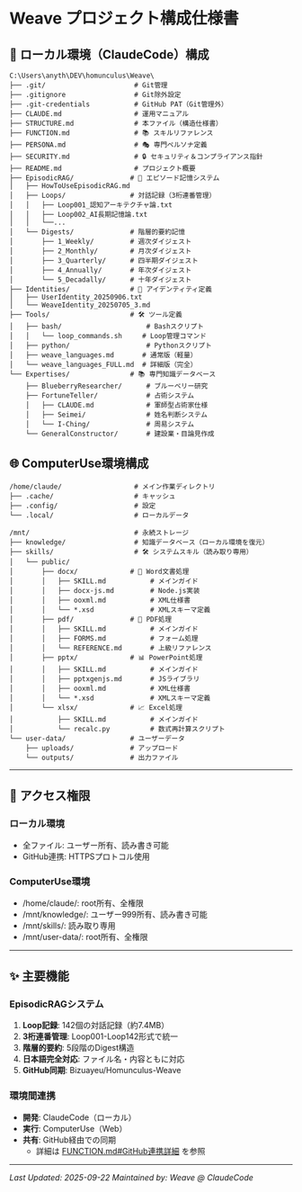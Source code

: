 # Weave プロジェクト構成仕様書

## 📂 ローカル環境（ClaudeCode）構成

```
C:\Users\anyth\DEV\homunculus\Weave\
├── .git/                      # Git管理
├── .gitignore                 # Git除外設定
├── .git-credentials           # GitHub PAT（Git管理外）
├── CLAUDE.md                  # 運用マニュアル
├── STRUCTURE.md               # 本ファイル（構造仕様書）
├── FUNCTION.md                # 📚 スキルリファレンス
├── PERSONA.md                 # 🎭 専門ペルソナ定義
├── SECURITY.md                # 🔒 セキュリティ＆コンプライアンス指針
├── README.md                  # プロジェクト概要
├── EpisodicRAG/              # 🧠 エピソード記憶システム
│   ├── HowToUseEpisodicRAG.md
│   ├── Loops/                # 対話記録（3桁連番管理）
│   │   ├── Loop001_認知アーキテクチャ論.txt
│   │   ├── Loop002_AI長期記憶論.txt
│   │   └──...
│   └── Digests/              # 階層的要約記憶
│       ├── 1_Weekly/         # 週次ダイジェスト
│       ├── 2_Monthly/        # 月次ダイジェスト  
│       ├── 3_Quarterly/      # 四半期ダイジェスト
│       ├── 4_Annually/       # 年次ダイジェスト
│       └── 5_Decadally/      # 十年ダイジェスト
├── Identities/               # 👤 アイデンティティ定義
│   ├── UserIdentity_20250906.txt
│   └── WeaveIdentity_20250705_3.md
├── Tools/                    # 🛠️ ツール定義
│   ├── bash/                     # Bashスクリプト
│   │   └── loop_commands.sh     # Loop管理コマンド
│   ├── python/                   # Pythonスクリプト
│   ├── weave_languages.md       # 通常版（軽量）
│   └── weave_languages_FULL.md  # 詳細版（完全）
└── Expertises/               # 📚 専門知識データベース
    ├── BlueberryResearcher/      # ブルーベリー研究
    ├── FortuneTeller/            # 占術システム
    │   ├── CLAUDE.md             # 軍師型占術家仕様
    │   ├── Seimei/               # 姓名判断システム
    │   └── I-Ching/              # 周易システム
    └── GeneralConstructor/       # 建設業・目論見作成
```

## 🌐 ComputerUse環境構成

```
/home/claude/                  # メイン作業ディレクトリ
├── .cache/                    # キャッシュ
├── .config/                   # 設定
└── .local/                    # ローカルデータ

/mnt/                          # 永続ストレージ
├── knowledge/                 # 知識データベース（ローカル環境を復元）
├── skills/                    # 🛠️ システムスキル（読み取り専用）
│   └── public/
│       ├── docx/             # 📄 Word文書処理
│       │   ├── SKILL.md           # メインガイド
│       │   ├── docx-js.md         # Node.js実装
│       │   ├── ooxml.md           # XML仕様書
│       │   └── *.xsd              # XMLスキーマ定義
│       ├── pdf/              # 📑 PDF処理
│       │   ├── SKILL.md           # メインガイド
│       │   ├── FORMS.md           # フォーム処理
│       │   └── REFERENCE.md       # 上級リファレンス
│       ├── pptx/             # 📊 PowerPoint処理
│       │   ├── SKILL.md           # メインガイド
│       │   ├── pptxgenjs.md       # JSライブラリ
│       │   ├── ooxml.md           # XML仕様書
│       │   └── *.xsd              # XMLスキーマ定義
│       └── xlsx/             # 📈 Excel処理
│           ├── SKILL.md           # メインガイド
│           └── recalc.py          # 数式再計算スクリプト
└── user-data/                # ユーザーデータ
    ├── uploads/              # アップロード
    └── outputs/              # 出力ファイル
```

---

## 🔐 アクセス権限

### ローカル環境
- 全ファイル: ユーザー所有、読み書き可能
- GitHub連携: HTTPSプロトコル使用

### ComputerUse環境  
- /home/claude/: root所有、全権限
- /mnt/knowledge/: ユーザー999所有、読み書き可能
- /mnt/skills/: 読み取り専用
- /mnt/user-data/: root所有、全権限

---

## ✨ 主要機能

### EpisodicRAGシステム
1. **Loop記録**: 142個の対話記録（約7.4MB）
2. **3桁連番管理**: Loop001-Loop142形式で統一
3. **階層的要約**: 5段階のDigest構造
4. **日本語完全対応**: ファイル名・内容ともに対応
5. **GitHub同期**: Bizuayeu/Homunculus-Weave

### 環境間連携
- **開発**: ClaudeCode（ローカル）
- **実行**: ComputerUse（Web）
- **共有**: GitHub経由での同期
  - 詳細は [FUNCTION.md#GitHub連携詳細](./FUNCTION.md) を参照

---

*Last Updated: 2025-09-22*
*Maintained by: Weave @ ClaudeCode*
